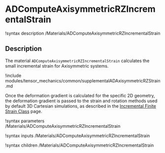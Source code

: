 # ADComputeAxisymmetricRZIncrementalStrain

!syntax description /Materials/ADComputeAxisymmetricRZIncrementalStrain

## Description

The material `ADComputeAxisymmetricRZIncrementalStrain` calculates the small
incremental strain for Axisymmetric systems.

!include modules/tensor_mechanics/common/supplementalADAxisymmetricRZStrain.md

Once the deformation gradient is calculated for the specific 2D geometry, the
deformation gradient is passed to the strain and rotation methods used by
default 3D Cartesian simulations, as described in the
[Incremental Finite Strain Class](ADComputeIncrementalSmallStrain.md) page.

!syntax parameters /Materials/ADComputeAxisymmetricRZIncrementalStrain

!syntax inputs /Materials/ADComputeAxisymmetricRZIncrementalStrain

!syntax children /Materials/ADComputeAxisymmetricRZIncrementalStrain
